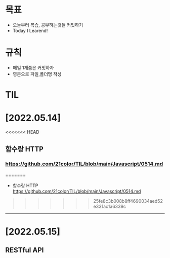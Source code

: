 목표
=======
* 오늘부터 복습, 공부하는것들 커밋하기
* Today I Learend! 

규칙 
=======

* 매일 1개쯤은 커밋하자
* 영문으로 파일,폴더명 작성

TIL
=======
# [2022.05.14] 
<<<<<<< HEAD
 ## 함수랑 HTTP
  ### https://github.com/21color/TIL/blob/main/Javascript/0514.md
=======
 * 함수랑 HTTP
 https://github.com/21color/TIL/blob/main/Javascript/0514.md
>>>>>>> 25fe8c3b008b8ff4690034aed52e331ac1a6339c
--------------
# [2022.05.15]
  ## RESTful API
  ### 